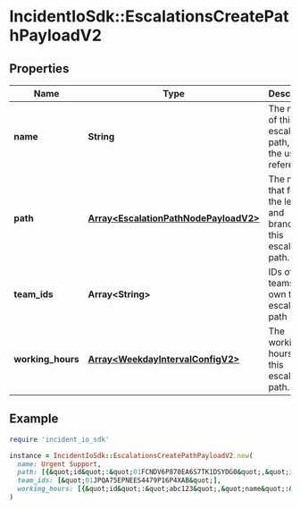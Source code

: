 # IncidentIoSdk::EscalationsCreatePathPayloadV2

## Properties

| Name | Type | Description | Notes |
| ---- | ---- | ----------- | ----- |
| **name** | **String** | The name of this escalation path, for the user&#39;s reference. |  |
| **path** | [**Array&lt;EscalationPathNodePayloadV2&gt;**](EscalationPathNodePayloadV2.md) | The nodes that form the levels and branches of this escalation path. |  |
| **team_ids** | **Array&lt;String&gt;** | IDs of the teams that own this escalation path | [optional] |
| **working_hours** | [**Array&lt;WeekdayIntervalConfigV2&gt;**](WeekdayIntervalConfigV2.md) | The working hours for this escalation path. | [optional] |

## Example

```ruby
require 'incident_io_sdk'

instance = IncidentIoSdk::EscalationsCreatePathPayloadV2.new(
  name: Urgent Support,
  path: [{&quot;id&quot;:&quot;01FCNDV6P870EA6S7TK1DSYDG0&quot;,&quot;if_else&quot;:{&quot;conditions&quot;:[{&quot;operation&quot;:&quot;one_of&quot;,&quot;param_bindings&quot;:[{&quot;array_value&quot;:[{&quot;literal&quot;:&quot;SEV123&quot;,&quot;reference&quot;:&quot;incident.severity&quot;}],&quot;value&quot;:{&quot;literal&quot;:&quot;SEV123&quot;,&quot;reference&quot;:&quot;incident.severity&quot;}}],&quot;subject&quot;:&quot;incident.severity&quot;}],&quot;else_path&quot;:[{}],&quot;then_path&quot;:[{}]},&quot;level&quot;:{&quot;round_robin_config&quot;:{&quot;enabled&quot;:false,&quot;rotate_after_seconds&quot;:120},&quot;targets&quot;:[{&quot;id&quot;:&quot;lawrencejones&quot;,&quot;schedule_mode&quot;:&quot;currently_on_call&quot;,&quot;type&quot;:&quot;user&quot;,&quot;urgency&quot;:&quot;high&quot;}],&quot;time_to_ack_interval_condition&quot;:&quot;active&quot;,&quot;time_to_ack_seconds&quot;:1800,&quot;time_to_ack_weekday_interval_config_id&quot;:&quot;01FCNDV6P870EA6S7TK1DSYDG0&quot;},&quot;notify_channel&quot;:{&quot;targets&quot;:[{&quot;id&quot;:&quot;lawrencejones&quot;,&quot;schedule_mode&quot;:&quot;currently_on_call&quot;,&quot;type&quot;:&quot;user&quot;,&quot;urgency&quot;:&quot;high&quot;}],&quot;time_to_ack_interval_condition&quot;:&quot;active&quot;,&quot;time_to_ack_seconds&quot;:1800,&quot;time_to_ack_weekday_interval_config_id&quot;:&quot;01FCNDV6P870EA6S7TK1DSYDG0&quot;},&quot;repeat&quot;:{&quot;repeat_times&quot;:3,&quot;to_node&quot;:&quot;01FCNDV6P870EA6S7TK1DSYDG0&quot;},&quot;type&quot;:&quot;if_else&quot;}],
  team_ids: [&quot;01JPQA75EPNEES4479P16P4XAB&quot;],
  working_hours: [{&quot;id&quot;:&quot;abc123&quot;,&quot;name&quot;:&quot;abc123&quot;,&quot;timezone&quot;:&quot;abc123&quot;,&quot;weekday_intervals&quot;:[{&quot;end_time&quot;:&quot;17:00&quot;,&quot;start_time&quot;:&quot;09:00&quot;,&quot;weekday&quot;:&quot;tuesday&quot;}]}]
)
```

